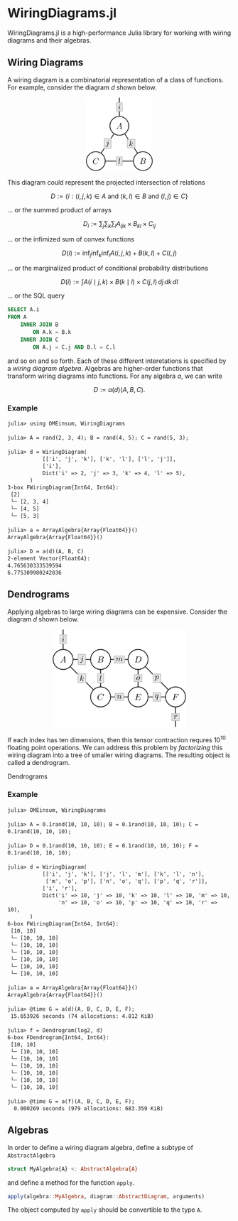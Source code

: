 # WiringDiagrams.jl

WiringDiagrams.jl is a high-performance Julia library for working
with wiring diagrams and their algebras.

## Wiring Diagrams

A wiring diagram is a combinatorial representation of a
class of functions. For example, consider the diagram $d$
shown below.

<p align="center">
    <img src="./assets/diagram-1.svg" width="150">
</p>

This diagram could represent the projected intersection
of relations

```math
    D := \{i : (i, j, k) ∈ A \text{ and } (k, l) ∈ B \text{ and } (l, j) ∈ C\}
```

... or the summed product of arrays

```math
    D_i := \sum_j \sum_k \sum_l A_{ijk} \times B_{kl} \times C_{lj}
```

... or the infimized sum of convex functions

```math
    D(i) := \inf_j \inf_k \inf_l A(i, j, k) + B(k, l) + C(l, j)
```

... or the marginalized product of conditional probability
distributions

```math
    D(i) := \int A(i \mid j, k) \times B(k \mid l) \times C(j, l) \, dj \, dk \, dl
```

... or the SQL query

```sql
SELECT A.i
FROM A
    INNER JOIN B
        ON A.k = B.k
    INNER JOIN C
        ON A.j = C.j AND B.l = C.l
```

and so on and so forth. Each of these different interetations
is specified by a *wiring diagram algebra*. Algebras are
higher-order functions that transform wiring diagrams into
functions. For any algebra $a$, we can write

```math
    D := a(d)(A, B, C).
```

### Example

```julia-repl
julia> using OMEinsum, WiringDiagrams

julia> A = rand(2, 3, 4); B = rand(4, 5); C = rand(5, 3);

julia> d = WiringDiagram(
           [['i', 'j', 'k'], ['k', 'l'], ['l', 'j']],
           ['i'],
           Dict('i' => 2, 'j' => 3, 'k' => 4, 'l' => 5),
       )
3-box FWiringDiagram{Int64, Int64}:
 [2]
 └─ [2, 3, 4]
 └─ [4, 5]
 └─ [5, 3]

julia> a = ArrayAlgebra{Array{Float64}}()
ArrayAlgebra{Array{Float64}}()

julia> D = a(d)(A, B, C)
2-element Vector{Float64}:
4.765630333539594
6.775309980242036
```

## Dendrograms

Applying algebras to large wiring diagrams can be expensive.
Consider the diagram $d$ shown below.

<p align="center">
    <img src="./assets/diagram-2.svg" width="300">
</p>

If each index has ten dimensions, then this tensor contraction
requres $10^{10}$ floating point operations. We can address this
problem by *factorizing* this wiring diagram into a tree of smaller
wiring diagrams. The resulting object is called a dendrogram.

Dendrograms

### Example

```julia-repl
julia> OMEinsum, WiringDiagrams

julia> A = 0.1rand(10, 10, 10); B = 0.1rand(10, 10, 10); C = 0.1rand(10, 10, 10);

julia> D = 0.1rand(10, 10, 10); E = 0.1rand(10, 10, 10); F = 0.1rand(10, 10, 10);

julia> d = WiringDiagram(
           [['i', 'j', 'k'], ['j', 'l', 'm'], ['k', 'l', 'n'],
            ['m', 'o', 'p'], ['n', 'o', 'q'], ['p', 'q', 'r']],
           ['i', 'r'],
           Dict('i' => 10, 'j' => 10, 'k' => 10, 'l' => 10, 'm' => 10,
                'n' => 10, 'o' => 10, 'p' => 10, 'q' => 10, 'r' => 10),
       )
6-box FWiringDiagram{Int64, Int64}:
 [10, 10]
 └─ [10, 10, 10]
 └─ [10, 10, 10]
 └─ [10, 10, 10]
 └─ [10, 10, 10]
 └─ [10, 10, 10]
 └─ [10, 10, 10]

julia> a = ArrayAlgebra{Array{Float64}}()
ArrayAlgebra{Array{Float64}}()

julia> @time G = a(d)(A, B, C, D, E, F);
 15.653926 seconds (74 allocations: 4.812 KiB)

julia> f = Dendrogram(log2, d)
6-box FDendrogram{Int64, Int64}:
 [10, 10]
 └─ [10, 10, 10]
 └─ [10, 10, 10]
 └─ [10, 10, 10]
 └─ [10, 10, 10]
 └─ [10, 10, 10]
 └─ [10, 10, 10]

julia> @time G = a(f)(A, B, C, D, E, F);
  0.000269 seconds (979 allocations: 683.359 KiB)
```

## Algebras

In order to define a wiring diagram algebra, define a subtype of `AbstractAlgebra` 

```julia
struct MyAlgebra{A} <: AbstractAlgebra{A}
```

and define a method for the function `apply`.

```julia
apply(algebra::MyAlgebra, diagram::AbstractDiagram, arguments)
```

The object computed by `apply` should be convertible to the type `A`.
